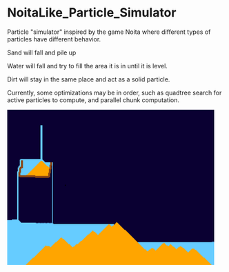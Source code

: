 # NoitaLike_Particle_Simulator

Particle "simulator" inspired by the game Noita where different types of particles have different behavior.

Sand will fall and pile up

Water will fall and try to fill the area it is in until it is level.

Dirt will stay in the same place and act as a solid particle.

Currently, some optimizations may be in order, such as quadtree search for active particles to compute, and parallel chunk computation.

<img src=noita_example.png style="width:480px;height:360px;">




